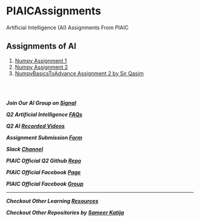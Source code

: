 # PIAICAssignments

Artificial Intelligence (AI) Assignments From PIAIC

## Assignments of AI

1. [Numpy Assignment 1](<https://github.com/Anonster/PIAICAssignments/blob/main/PIAIC149723Assignment%231(Numpy%20Fundamentals).ipynb>)
2. [Numpy Assignment 2](<https://github.com/Anonster/PIAICAssignments/blob/main/PIAIC149723Assignment%232(NumpyFundamentals).ipynb>)
3. [NumpyBasicsToAdvance Assignment 2 by Sir Qasim](https://github.com/Anonster/PIAICAssignments/blob/main/PIAIC149723Assignment2_NumpyBasicsToAdvance.py)

<br/>
<br/>

**_Join Our AI Group on [Signal](https://signal.group/#CjQKIFdd0dYL-h5ZKaKDQ-BfoDWwfIhKqpPGZfuXh_kbljqZEhBb2OFvrc1VZrYU9ZnsoOq0)_** <br/>

**_Q2 Artificial Intelligence [FAQs](http://ask.piaic.org/Q2-AI-FAQ)_**

**_Q2 AI [Recorded Videos](https://drive.google.com/drive/folders/1WMD-TR7Dv5We4lWn_JZGv_abFcaz4EAp?fbclid=IwAR2WzD7R0BBeXg9UwwTHAz1sYmB32GIXUXt3oZdidF-BXZNOY2EXGypznHQ)_**

**_Assignment Submission [Form](https://docs.google.com/forms/d/e/1FAIpQLSfs5IzTlirjDzoX8iQTMRyHLG8Nt2p0UQY-isvTYtPevbtnCQ/viewform)_**

**_Slack [Channel](https://piaic-aic.slack.com/?redir=/archives/C01GMHMBRFH)_**

**_PIAIC Official Q2 Github [Repo](https://github.com/piaic-official/AI-Q2-learning-resources)_**

**_PIAIC Official Facebook [Page](https://web.facebook.com/piaic)_**

**_PIAIC Official Facebook [Group](https://web.facebook.com/groups/piaic)_**

<hr/>

**_Checkout Other Learning [Resources](https://github.com/Anonster/resources)_**

**_Checkout Other Repositories by [Sameer Katija](https://www.github.com/Anonster)_**
